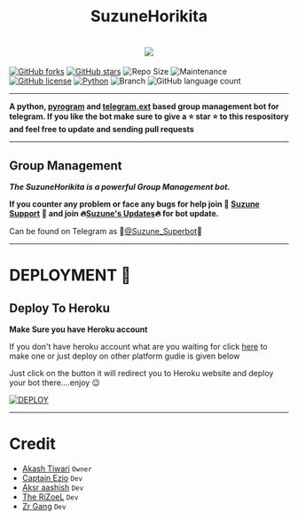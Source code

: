 <h1 align="center">
  <b> SuzuneHorikita </b>
</h1>
<h1 align="center"><img src="https://images6.fanpop.com/image/photos/41400000/Horikita-Suzune-wantadog-41400381-633-900.jpg" /></h1>

[![GitHub forks](https://img.shields.io/github/forks/desinobita/SuzuneHorikita?&style=flat-square&logo=github)](https://github.com/desinobita/SuzuneHorikita/fork)
[![GitHub stars](https://img.shields.io/github/stars/desinobita/SuzuneHorikita?&style=flat-square&logo=github)](https://github.com/desinobita/SuzuneHorikita/stargazers)
![Repo Size](https://img.shields.io/github/repo-size/desinobita/SuzuneHorikita?&style=flat-square&logo=github)
![Maintenance](https://img.shields.io/badge/Maintained%3F-yes-green?&style=flat-square)
[![GitHub license](https://img.shields.io/github/license/desinobita/SuzuneHorikita?&style=flat-square&logo=github)](https://github.com/desinobita/SuzuneHorikita/main/LICENSE)
[![Python](https://img.shields.io/badge/Python-v3.10-blue)](https://www.python.org/)
![Branch](https://img.shields.io/badge/Branch-Main-orange)
![GitHub language count](https://img.shields.io/github/languages/count/desinobita/SuzuneHorikita?color=Pink&label=Language&style=flat-square)

------

**A python, [pyrogram](https://github.com/iamgojoof6eyes/pyrogram) and [telegram.ext](https://github.com/python-telegram-bot/python-telegram-bot) based group management bot for telegram.
If you like the bot make sure to give a ⭐ __star__ ⭐ to this respository and feel free to update and sending pull requests**

-----

## Group Management 
***The SuzuneHorikita is a powerful Group Management bot.***

**If you counter any problem or face any bugs for help join 🌟 [Suzune Support](https://t.me/Suzune_Support) 🌟 and join 🔥[Suzune's Updates](https://t.me/SuzuneSuperbot)🔥 for bot update.**

Can be found on Telegram as 💫[@Suzune_Superbot](https://t.me/Suzune_Superbot)💫

------

# DEPLOYMENT 🚀
## Deploy To Heroku
**Make Sure you have Heroku account**

If you don't have heroku account what are you waiting for click [here](https://id.heroku.com/login) to make one or just deploy on other platform gudie is given below

Just click on the button it will redirect you to Heroku website and deploy your bot there....enjoy 😉

[![DEPLOY](https://www.herokucdn.com/deploy/button.svg)](https://heroku.com/deploy?template=https://github.com/Roninopp/jinop)

-----
# Credit
* [Akash Tiwari](https://github.com/desinobita) `Owner`
* [Captain Ezio](https://github.com/iamgojoof6eyes) `Dev`
* [Aksr aashish](https://github.com/aksr-aashish) `Dev`
* [The RiZoeL](https://github.com/MrRizoel) `Dev`
* [Zr Gang](https://github.com/akashti5) `Dev`

